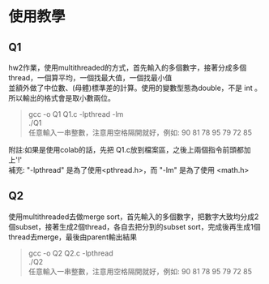 # 使用教學
## Q1 <br>
hw2作業，使用multithreaded的方式，首先輸入的多個數字，接著分成多個thread，一個算平均，一個找最大值，一個找最小值<br>
並額外做了中位數、(母體)標準差的計算。使用的變數型態為double，不是 int 。所以輸出的格式會是取小數兩位。<br>
> gcc -o Q1 Q1.c -lpthread -lm <br>
> ./Q1 <br>
> 任意輸入一串整數，注意用空格隔開就好，例如: 90 81 78 95 79 72 85

附註:如果是使用colab的話，先把 Q1.c放到檔案區，之後上兩個指令前頭都加上'!' <br>
補充: "-lpthread" 是為了使用<pthread.h>，而 "-lm" 是為了使用 <math.h>

## Q2 <br>
使用multithreaded去做merge sort，首先輸入的多個數字，把數字大致均分成2個subset，接著生成2個thread，各自去把分到的subset sort，完成後再生成1個thread去merge，最後由parent輸出結果<br>
> gcc -o Q2 Q2.c -lpthread <br>
> ./Q2 <br>
> 任意輸入一串整數，注意用空格隔開就好，例如: 90 81 78 95 79 72 85